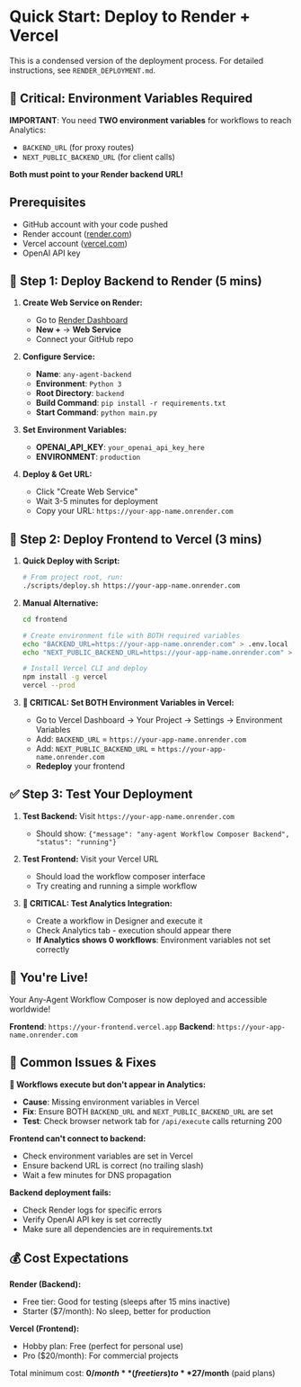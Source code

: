 # Quick Start: Deploy to Render + Vercel

This is a condensed version of the deployment process. For detailed instructions, see `RENDER_DEPLOYMENT.md`.

## 🚨 Critical: Environment Variables Required

**IMPORTANT**: You need **TWO environment variables** for workflows to reach Analytics:
- `BACKEND_URL` (for proxy routes)
- `NEXT_PUBLIC_BACKEND_URL` (for client calls)

**Both must point to your Render backend URL!**

## Prerequisites
- GitHub account with your code pushed
- Render account ([render.com](https://render.com))
- Vercel account ([vercel.com](https://vercel.com))
- OpenAI API key

## 🚀 Step 1: Deploy Backend to Render (5 mins)

1. **Create Web Service on Render:**
   - Go to [Render Dashboard](https://dashboard.render.com)
   - **New +** → **Web Service**
   - Connect your GitHub repo

2. **Configure Service:**
   - **Name**: `any-agent-backend`
   - **Environment**: `Python 3`
   - **Root Directory**: `backend`
   - **Build Command**: `pip install -r requirements.txt`
   - **Start Command**: `python main.py`

3. **Set Environment Variables:**
   - **OPENAI_API_KEY**: `your_openai_api_key_here`
   - **ENVIRONMENT**: `production`

4. **Deploy & Get URL:**
   - Click "Create Web Service"
   - Wait 3-5 minutes for deployment
   - Copy your URL: `https://your-app-name.onrender.com`

## 🚀 Step 2: Deploy Frontend to Vercel (3 mins)

1. **Quick Deploy with Script:**
   ```bash
   # From project root, run:
   ./scripts/deploy.sh https://your-app-name.onrender.com
   ```

2. **Manual Alternative:**
   ```bash
   cd frontend
   
   # Create environment file with BOTH required variables
   echo "BACKEND_URL=https://your-app-name.onrender.com" > .env.local
   echo "NEXT_PUBLIC_BACKEND_URL=https://your-app-name.onrender.com" >> .env.local
   
   # Install Vercel CLI and deploy
   npm install -g vercel
   vercel --prod
   ```

3. **🚨 CRITICAL: Set BOTH Environment Variables in Vercel:**
   - Go to Vercel Dashboard → Your Project → Settings → Environment Variables
   - Add: `BACKEND_URL` = `https://your-app-name.onrender.com`
   - Add: `NEXT_PUBLIC_BACKEND_URL` = `https://your-app-name.onrender.com`
   - **Redeploy** your frontend

## ✅ Step 3: Test Your Deployment

1. **Test Backend:** Visit `https://your-app-name.onrender.com`
   - Should show: `{"message": "any-agent Workflow Composer Backend", "status": "running"}`

2. **Test Frontend:** Visit your Vercel URL
   - Should load the workflow composer interface
   - Try creating and running a simple workflow

3. **🚨 CRITICAL: Test Analytics Integration:**
   - Create a workflow in Designer and execute it
   - Check Analytics tab - execution should appear there
   - **If Analytics shows 0 workflows**: Environment variables not set correctly

## 🎉 You're Live!

Your Any-Agent Workflow Composer is now deployed and accessible worldwide!

**Frontend**: `https://your-frontend.vercel.app`
**Backend**: `https://your-app-name.onrender.com`

## 🔧 Common Issues & Fixes

**🚨 Workflows execute but don't appear in Analytics:**
- **Cause**: Missing environment variables in Vercel
- **Fix**: Ensure BOTH `BACKEND_URL` and `NEXT_PUBLIC_BACKEND_URL` are set
- **Test**: Check browser network tab for `/api/execute` calls returning 200

**Frontend can't connect to backend:**
- Check environment variables are set in Vercel
- Ensure backend URL is correct (no trailing slash)
- Wait a few minutes for DNS propagation

**Backend deployment fails:**
- Check Render logs for specific errors
- Verify OpenAI API key is set correctly
- Make sure all dependencies are in requirements.txt

## 💰 Cost Expectations

**Render (Backend):**
- Free tier: Good for testing (sleeps after 15 mins inactive)
- Starter ($7/month): No sleep, better for production

**Vercel (Frontend):**
- Hobby plan: Free (perfect for personal use)
- Pro ($20/month): For commercial projects

Total minimum cost: **$0/month** (free tiers) to **$27/month** (paid plans) 